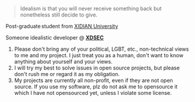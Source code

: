 > Idealism is that you will never receive something back but nonetheless still decide to give.

Post-graduate student from [XIDIAN University](https://www.xidian.edu.cn)
 
Someone idealistic developer @ [**XDSEC**](https://www.xdsec.org)

1. Please don't bring any of your political, LGBT, etc., non-technical views to me and my project. I just treat you as a human, don't want to know anything about yourself and your views.
2. I will try my best to solve issues in open source projects, but please don't rush me or regard it as my obligation.
3. My projects are currently all non-profit, even if they are not open source. If you use my software, plz do not ask me to opensource it which I have not opensourced yet, unless I violate some license.
